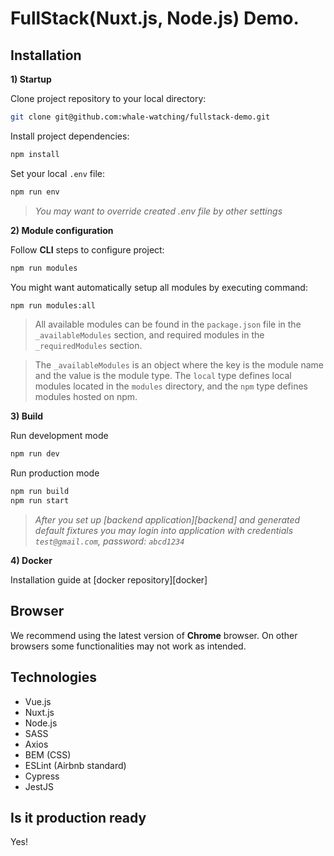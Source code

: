 # FullStack(Nuxt.js, Node.js) Demo.

## Installation

**1) Startup**

Clone project repository to your local directory:

```bash
git clone git@github.com:whale-watching/fullstack-demo.git
```

Install project dependencies:

```bash
npm install
```

Set your local `.env` file:

```bash
npm run env
```
> *You may want to override created .env file by other settings*

**2) Module configuration**

Follow **CLI** steps to configure project:

```bash
npm run modules
```

You might want automatically setup all modules by executing command:
```bash
npm run modules:all
```
> All available modules can be found in the `package.json` file in the `_availableModules` section, and required modules in the `_requiredModules` section.

> The `_availableModules` is an object where the key is the module name and the value is the module type.
The `local` type defines local modules located in the `modules` directory, and the `npm` type defines modules hosted on npm.

**3) Build**

Run development mode

```bash
npm run dev
```

Run production mode

```bash
npm run build
npm run start
```

> *After you set up [backend application][backend] and generated default fixtures you may login into application with credentials `test@gmail.com`, password: `abcd1234`*

**4) Docker**

Installation guide at [docker repository][docker]

## Browser

We recommend using the latest version of **Chrome** browser.
On other browsers some functionalities may not work as intended.


## Technologies

- Vue.js
- Nuxt.js
- Node.js
- SASS
- Axios
- BEM (CSS)
- ESLint (Airbnb standard)
- Cypress
- JestJS

## Is it production ready
Yes!


